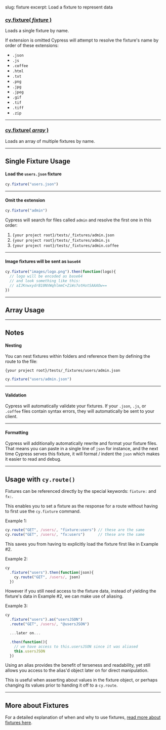slug: fixture
excerpt: Load a fixture to represent data

### [cy.fixture( *fixture* )](#single-fixture-usage)
Loads a single fixture by name.

If extension is omitted Cypress will attempt to resolve the fixture's name by order of these extensions:

* `.json`
* `.js`
* `.coffee`
* `.html`
* `.txt`
* `.png`
* `.jpg`
* `.jpeg`
* `.gif`
* `.tif`
* `.tiff`
* `.zip`

***

### [cy.fixture( *array* )](#array-usage)
Loads an array of multiple fixtures by name.

***

## Single Fixture Usage

#### Load the `users.json` fixture

```javascript
cy.fixture("users.json")
```

***

#### Omit the extension

```javascript
cy.fixture("admin")
```

Cypress will search for files called `admin` and resolve the first one in this order:

1. `{your project root}/tests/_fixtures/admin.json`
2. `{your project root}/tests/_fixtures/admin.js`
3. `{your project root}/tests/_fixtures/admin.coffee`

***

#### Image fixtures will be sent as `base64`

```javascript
cy.fixture("images/logo.png").then(function(logo){
  // logo will be encoded as base64
  // and look something like this:
  // aIJKnwxydrB10NVWqhlmmC+ZiWs7otHotSAAAOw==
})
```

***

## Array Usage

***

## Notes

#### Nesting

You can nest fixtures within folders and reference them by defining the route to the file:

`{your project root}/tests/_fixtures/users/admin.json`

```javascript
cy.fixture("users/admin.json")
```

***

#### Validation

Cypress will automatically validate your fixtures. If your `.json`, `.js`, or `.coffee`  files contain syntax errors, they will automatically be sent to your client.

***

#### Formatting

Cypress will additionally automatically rewrite and format your fixture files. That means you can paste in a single line of `json` for instance, and the next time Cypress serves this fixture, it will format / indent the `json` which makes it easier to read and debug.

***

## Usage with `cy.route()`

Fixtures can be referenced directly by the special keywords: `fixture:` and `fx:`.

This enables you to set a fixture as the response for a route without having to first use the `cy.fixture` command.

Example 1:

```javascript
cy.route("GET", /users/, "fixture:users") // these are the same
cy.route("GET", /users/, "fx:users")      // these are the same
```

This saves you from having to explicitly load the fixture first like in Example #2.

Example 2:

```javascript
cy
  .fixture("users").then(function(json){
    cy.route("GET", /users/, json)
  })
```

However if you still need access to the fixture data, instead of yielding the fixture's data in Example #2, we can make use of aliasing.

Example 3:

```javascript
cy
  .fixture("users").as("usersJSON")
  .route("GET", /users/, "@usersJSON")

  ...later on...

  .then(function(){
    // we have access to this.usersJSON since it was aliased
    this.usersJSON
  })
```

Using an alias provides the benefit of terseness and readability, yet still allows you access to the alias'd object later on for direct manipulation.

This is useful when asserting about values in the fixture object, or perhaps changing its values prior to handing it off to a `cy.route`.

***

## More about Fixtures

For a detailed explanation of when and why to use fixtures, [read more about fixtures here](http://on.cypress.io/guides/creating-fixtures).